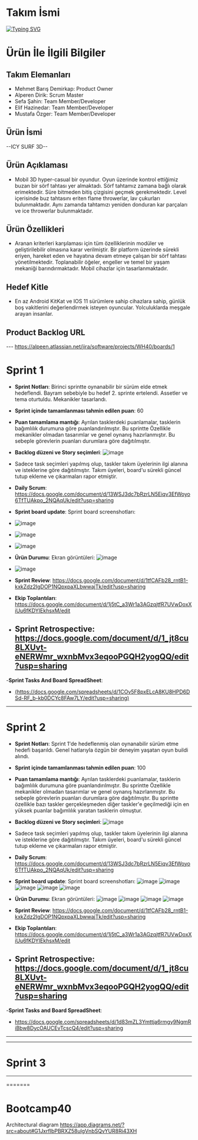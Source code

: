 # **Takım İsmi**

[![Typing SVG](https://readme-typing-svg.herokuapp.com?size=70&color=13D0F7&background=3400FFA4&center=true&vCenter=true&height=60&lines=WH-40)](https://git.io/typing-svg)

# Ürün İle İlgili Bilgiler

## Takım Elemanları

- Mehmet Barış Demirkap: Product Owner
- Alperen Dirik: Scrum Master
- Sefa Şahin: Team Member/Developer
- Elif Hazinedar: Team Member/Developer
- Mustafa Özger: Team Member/Developer

## Ürün İsmi

--ICY SURF 3D--

## Ürün Açıklaması

- Mobil 3D hyper-casual bir oyundur. Oyun üzerinde kontrol ettiğimiz buzan bir sörf tahtası yer almaktadı. Sörf tahtamız zamana bağlı olarak erimektedir. Süre bitmeden bitiş çizgisini geçmek gerekmektedir. Level içerisinde buz tahtasını eriten flame throwerlar, lav çukurları bulunmaktadır. Aynı zamanda tahtamızı yeniden donduran kar parçaları ve ice throwerlar bulunmaktadır.

## Ürün Özellikleri

- Aranan kriterleri karşılaması için tüm özelliklerinin modüler ve geliştirilebilir olmasına karar verilmiştir. Bir platform üzerinde sürekli eriyen, hareket eden ve hayatına devam etmeye çalışan bir sörf tahtası yönetilmektedir. Toplanabilir öğeler, engeller ve temel bir yaşam mekaniği barındırmaktadır. Mobil cihazlar için tasarlanmaktadır.

## Hedef Kitle

- En az Android KitKat ve IOS 11 sürümlere sahip cihazlara sahip, günlük boş vakitlerini değerlendirmek isteyen oyuncular. Yolculuklarda meşgale arayan insanlar.


## Product Backlog URL

--- https://alpeen.atlassian.net/jira/software/projects/WH40/boards/1

# Sprint 1

- **Sprint Notları**: Birinci sprintte oynanabilir bir sürüm elde etmek hedeflendi. Bayram sebebiyle bu hedef 2. sprinte ertelendi. Assetler ve tema oturtuldu. Mekanikler tasarlandı.

- **Sprint içinde tamamlanması tahmin edilen puan**: 60

- **Puan tamamlama mantığı**: Ayrılan tasklerdeki puanlamalar, tasklerin bağımlılık durumuna göre puanlandırılmıştır. Bu sprintte Özellikle mekanikler olmadan tasarımlar ve genel oynanış hazırlanmıştır. Bu sebeple görevlerin puanları durumlara göre dağıtılmıştır.

- **Backlog düzeni ve Story seçimleri**: ![image](https://user-images.githubusercontent.com/95375876/167297172-985cd608-cb51-47b8-a051-b21283652525.png)
- Sadece task seçimleri yapılmış olup, taskler takım üyelerinin ilgi alanına ve isteklerine göre dağıtılmıştır. Takım üyeleri, board'u sürekli güncel tutup ekleme ve çıkarmaları rapor etmiştir.



- **Daily Scrum**: https://docs.google.com/document/d/13WSJ3dc7bRzrLN5Eiqv3EfWoyo6TfTUAkpo_2NQAqUk/edit?usp=sharing

- **Sprint board update**: Sprint board screenshotları:
- ![image](https://user-images.githubusercontent.com/95375876/167297106-d1517d54-4e5e-4e7b-ba88-5f2344272f9f.png)
- ![image](https://user-images.githubusercontent.com/95375876/167297120-20cc372e-fb57-4f2a-8d16-778df27a6142.png)
- ![image](https://user-images.githubusercontent.com/95375876/167308481-a7f64ef4-892a-4f41-8baf-b13ff7136c4d.png)




- **Ürün Durumu**: Ekran görüntüleri: ![image](https://user-images.githubusercontent.com/95375876/167247570-354bc6a4-eb52-464a-a1fe-e0cc5abaddd7.png)
- ![image](https://user-images.githubusercontent.com/95375876/167247589-05cefcc5-b5ff-4c29-b1a4-8c0767a60eeb.png)




- **Sprint Review**: https://docs.google.com/document/d/1tfCAFb28_rntB1-kxkZdz2IgDOP1NQpxpaXLbwwajTk/edit?usp=sharing

- **Ekip Toplantıları**: https://docs.google.com/document/d/1j5tC_a3Wr1a3AGzqjtfR7UVwDoxXiUu6fKDYIEkhsxM/edit


- **Sprint Retrospective:** https://docs.google.com/document/d/1_jt8cu8LXUvt-eNERWmr_wxnbMvx3eqooPGQH2yogQQ/edit?usp=sharing
  - 
 

-**Sprint Tasks And Board SpreadSheet**:
- [(https://docs.google.com/spreadsheets/d/1COv5F8pxELcA8KU8HPD6DSd-RF_b-kb0DCYc8FAw7LY/edit?usp=sharing)](https://docs.google.com/spreadsheets/d/1COv5F8pxELcA8KU8HPD6DSd-RF_b-kb0DCYc8FAw7LY/edit?usp=sharing)

---

# Sprint 2
- **Sprint Notları**: Sprint 1'de hedeflenmiş olan oynanabilir sürüm etme hedefi başarıldı. Genel hatlarıyla özgün bir deneyim yaşatan oyun buildi alındı. 

- **Sprint içinde tamamlanması tahmin edilen puan**: 100

- **Puan tamamlama mantığı**:  Ayrılan tasklerdeki puanlamalar, tasklerin bağımlılık durumuna göre puanlandırılmıştır. Bu sprintte Özellikle mekanikler olmadan tasarımlar ve genel oynanış hazırlanmıştır. Bu sebeple görevlerin puanları durumlara göre dağıtılmıştır. Bu sprintte özellikle bazı taskler gerçekleşmeden diğer taskler'e geçilmediği için en yüksek puanlar bağımlılık yaratan tasklerin olmuştur.

- **Backlog düzeni ve Story seçimleri**: ![image](https://user-images.githubusercontent.com/95375876/167297172-985cd608-cb51-47b8-a051-b21283652525.png)
- Sadece task seçimleri yapılmış olup, taskler takım üyelerinin ilgi alanına ve isteklerine göre dağıtılmıştır. Takım üyeleri, board'u sürekli güncel tutup ekleme ve çıkarmaları rapor etmiştir.


- **Daily Scrum**: https://docs.google.com/document/d/13WSJ3dc7bRzrLN5Eiqv3EfWoyo6TfTUAkpo_2NQAqUk/edit?usp=sharing

- **Sprint board update**: Sprint board screenshotları:  ![image](https://user-images.githubusercontent.com/95375876/169662677-4f703d26-178f-4c45-b03c-c17f78273bfc.png)
![image](https://user-images.githubusercontent.com/95375876/169662688-65b0ba94-bd1a-4e04-be01-a4f1aa4e4385.png)
![image](https://user-images.githubusercontent.com/95375876/169662698-4bdbc2bf-f159-45ad-abe3-cc6cd1a078e7.png)
![image](https://user-images.githubusercontent.com/95375876/169716732-874b0de7-5775-4821-9483-159e7406cc68.png)
![image](https://user-images.githubusercontent.com/95375876/169716743-c9a2afad-b1d5-4e08-a775-df4791c7c761.png)






- **Ürün Durumu**: Ekran görüntüleri: ![image](https://user-images.githubusercontent.com/95375876/169662773-947f1550-598f-424c-87b7-6dc2f8e3b023.png)
![image](https://user-images.githubusercontent.com/95375876/169662796-9249f0f6-9270-4f24-8a94-e55244b9fc6c.png)
![image](https://user-images.githubusercontent.com/95375876/169662809-a733a2df-0d0b-4eae-99d4-69866567c10f.png)
![image](https://user-images.githubusercontent.com/95375876/169662823-ba53c155-0c7e-4934-a558-a874d21c4743.png)






- **Sprint Review**: https://docs.google.com/document/d/1tfCAFb28_rntB1-kxkZdz2IgDOP1NQpxpaXLbwwajTk/edit?usp=sharing

- **Ekip Toplantıları**: https://docs.google.com/document/d/1j5tC_a3Wr1a3AGzqjtfR7UVwDoxXiUu6fKDYIEkhsxM/edit


- **Sprint Retrospective:** https://docs.google.com/document/d/1_jt8cu8LXUvt-eNERWmr_wxnbMvx3eqooPGQH2yogQQ/edit?usp=sharing
  - 
 

-**Sprint Tasks and Board SpreadSheet**:
- https://docs.google.com/spreadsheets/d/1d83mZL3Ymttja6rmgy9NgmRiBbw8DycOAUCEvTcscQ4/edit?usp=sharing

---


---

# Sprint 3

---
=======
# Bootcamp40

Architectural diagram https://app.diagrams.net/?src=about#G1JxrfIbPBRXZ58ulgVnbSQvYUR8Ri43XH
